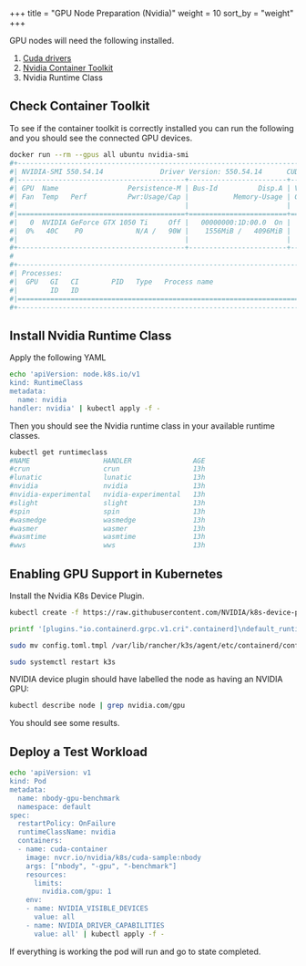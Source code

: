 +++
title = "GPU Node Preparation (Nvidia)"
weight = 10
sort_by = "weight"
+++

GPU nodes will need the following installed.

1. [Cuda drivers](https://wiki.debian.org/NvidiaGraphicsDrivers)
1. [Nvidia Container Toolkit](https://docs.nvidia.com/datacenter/cloud-native/container-toolkit/latest/install-guide.html)
1. Nvidia Runtime Class

## Check Container Toolkit

To see if the container toolkit is correctly installed you can run the following and you should see the connected GPU devices.

```sh
docker run --rm --gpus all ubuntu nvidia-smi
#+-----------------------------------------------------------------------------------------+
#| NVIDIA-SMI 550.54.14              Driver Version: 550.54.14      CUDA Version: 12.4     |
#|-----------------------------------------+------------------------+----------------------+
#| GPU  Name                 Persistence-M | Bus-Id          Disp.A | Volatile Uncorr. ECC |
#| Fan  Temp   Perf          Pwr:Usage/Cap |           Memory-Usage | GPU-Util  Compute M. |
#|                                         |                        |               MIG M. |
#|=========================================+========================+======================|
#|   0  NVIDIA GeForce GTX 1050 Ti     Off |   00000000:1D:00.0  On |                  N/A |
#|  0%   40C    P0             N/A /   90W |    1556MiB /   4096MiB |      0%      Default |
#|                                         |                        |                  N/A |
#+-----------------------------------------+------------------------+----------------------+
#                                                                                         
#+-----------------------------------------------------------------------------------------+
#| Processes:                                                                              |
#|  GPU   GI   CI        PID   Type   Process name                              GPU Memory |
#|        ID   ID                                                               Usage      |
#|=========================================================================================|
#+-----------------------------------------------------------------------------------------+
```

## Install Nvidia Runtime Class

Apply the following YAML

```sh
echo 'apiVersion: node.k8s.io/v1
kind: RuntimeClass
metadata:
  name: nvidia
handler: nvidia' | kubectl apply -f -
```

Then you should see the Nvidia runtime class in your available runtime classes.

```sh
kubectl get runtimeclass
#NAME                  HANDLER               AGE
#crun                  crun                  13h
#lunatic               lunatic               13h
#nvidia                nvidia                13h
#nvidia-experimental   nvidia-experimental   13h
#slight                slight                13h
#spin                  spin                  13h
#wasmedge              wasmedge              13h
#wasmer                wasmer                13h
#wasmtime              wasmtime              13h
#wws                   wws                   13h
```

## Enabling GPU Support in Kubernetes

Install the Nvidia K8s Device Plugin.

```sh
kubectl create -f https://raw.githubusercontent.com/NVIDIA/k8s-device-plugin/v0.14.5/nvidia-device-plugin.yml
```

```sh
printf '[plugins."io.containerd.grpc.v1.cri".containerd]\ndefault_runtime_name = "nvidia"' > config.toml.tmpl
```

```sh
sudo mv config.toml.tmpl /var/lib/rancher/k3s/agent/etc/containerd/config.toml.tmpl
```

```sh
sudo systemctl restart k3s
```

NVIDIA device plugin should have labelled the node as having an NVIDIA GPU:

```sh
kubectl describe node | grep nvidia.com/gpu
```

You should see some results.

## Deploy a Test Workload

```sh
echo 'apiVersion: v1
kind: Pod
metadata:
  name: nbody-gpu-benchmark
  namespace: default
spec:
  restartPolicy: OnFailure
  runtimeClassName: nvidia
  containers:
  - name: cuda-container
    image: nvcr.io/nvidia/k8s/cuda-sample:nbody
    args: ["nbody", "-gpu", "-benchmark"]
    resources:
      limits:
        nvidia.com/gpu: 1
    env:
    - name: NVIDIA_VISIBLE_DEVICES
      value: all
    - name: NVIDIA_DRIVER_CAPABILITIES
      value: all' | kubectl apply -f -
```

If everything is working the pod will run and go to state completed.
